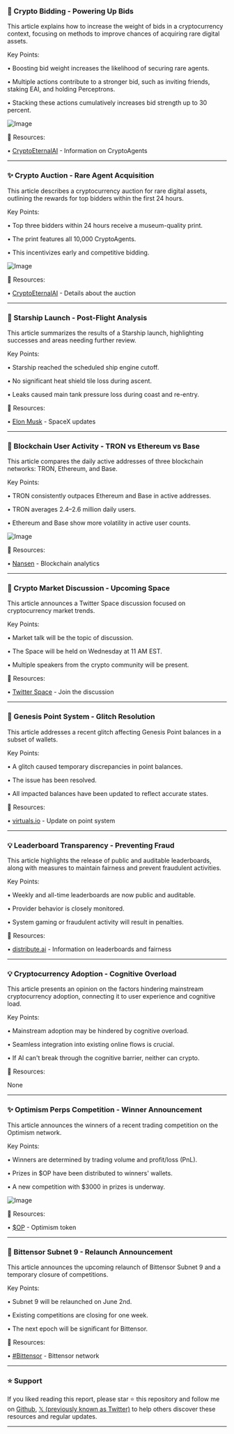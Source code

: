 ### 🚀 Crypto Bidding - Powering Up Bids

This article explains how to increase the weight of bids in a cryptocurrency context, focusing on methods to improve chances of acquiring rare digital assets.

Key Points:

• Boosting bid weight increases the likelihood of securing rare agents.


• Multiple actions contribute to a stronger bid, such as inviting friends, staking EAI, and holding Perceptrons.


• Stacking these actions cumulatively increases bid strength up to 30 percent.



![Image](https://pbs.twimg.com/media/Gr8q1QrW4AAFTx9?format=png&name=small)

🔗 Resources:

• [CryptoEternalAI](https://x.com/CryptoEternalAI) - Information on CryptoAgents


---
### ✨ Crypto Auction - Rare Agent Acquisition

This article describes a cryptocurrency auction for rare digital assets, outlining the rewards for top bidders within the first 24 hours.

Key Points:

• Top three bidders within 24 hours receive a museum-quality print.


• The print features all 10,000 CryptoAgents.


• This incentivizes early and competitive bidding.



![Image](https://pbs.twimg.com/media/GsAQOA-WgAAY0Dw?format=png&name=small)

🔗 Resources:

• [CryptoEternalAI](https://x.com/CryptoEternalAI) - Details about the auction


---
### 🤖 Starship Launch - Post-Flight Analysis

This article summarizes the results of a Starship launch, highlighting successes and areas needing further review.

Key Points:

• Starship reached the scheduled ship engine cutoff.


• No significant heat shield tile loss during ascent.


• Leaks caused main tank pressure loss during coast and re-entry.



🔗 Resources:

• [Elon Musk](https://x.com/elonmusk) - SpaceX updates


---
### 🤖 Blockchain User Activity - TRON vs Ethereum vs Base

This article compares the daily active addresses of three blockchain networks: TRON, Ethereum, and Base.

Key Points:

• TRON consistently outpaces Ethereum and Base in active addresses.


• TRON averages 2.4–2.6 million daily users.


• Ethereum and Base show more volatility in active user counts.



![Image](https://pbs.twimg.com/media/GsAJzNHXwAAtKRn?format=jpg&name=small)

🔗 Resources:

• [Nansen](https://x.com/nansen_ai) - Blockchain analytics


---
### 🚀 Crypto Market Discussion - Upcoming Space

This article announces a Twitter Space discussion focused on cryptocurrency market trends.

Key Points:

• Market talk will be the topic of discussion.


• The Space will be held on Wednesday at 11 AM EST.


• Multiple speakers from the crypto community will be present.



🔗 Resources:

• [Twitter Space](http://x.com/i/spaces/1yoJMoMnBPYKQ) - Join the discussion


---
### 🤖 Genesis Point System - Glitch Resolution

This article addresses a recent glitch affecting Genesis Point balances in a subset of wallets.

Key Points:

• A glitch caused temporary discrepancies in point balances.


• The issue has been resolved.


• All impacted balances have been updated to reflect accurate states.



🔗 Resources:

• [virtuals.io](https://x.com/virtuals_io) - Update on point system


---
### 💡 Leaderboard Transparency - Preventing Fraud

This article highlights the release of public and auditable leaderboards, along with measures to maintain fairness and prevent fraudulent activities.

Key Points:

• Weekly and all-time leaderboards are now public and auditable.


• Provider behavior is closely monitored.


• System gaming or fraudulent activity will result in penalties.



🔗 Resources:

• [distribute.ai](https://x.com/distributeai) - Information on leaderboards and fairness


---
### 💡 Cryptocurrency Adoption - Cognitive Overload

This article presents an opinion on the factors hindering mainstream cryptocurrency adoption, connecting it to user experience and cognitive load.


Key Points:

• Mainstream adoption may be hindered by cognitive overload.


• Seamless integration into existing online flows is crucial.


• If AI can't break through the cognitive barrier, neither can crypto.



🔗 Resources:

None


---
### ✨ Optimism Perps Competition - Winner Announcement

This article announces the winners of a recent trading competition on the Optimism network.

Key Points:

• Winners are determined by trading volume and profit/loss (PnL).


• Prizes in $OP have been distributed to winners' wallets.


• A new competition with $3000 in prizes is underway.


![Image](https://pbs.twimg.com/media/Gr-EKVCXMAAzfNk?format=jpg&name=small)

🔗 Resources:

• [$OP](https://x.com/search?q=%24OP&src=cashtag_click) - Optimism token


---
### 🤖 Bittensor Subnet 9 - Relaunch Announcement

This article announces the upcoming relaunch of Bittensor Subnet 9 and a temporary closure of competitions.

Key Points:

• Subnet 9 will be relaunched on June 2nd.


• Existing competitions are closing for one week.


• The next epoch will be significant for Bittensor.



🔗 Resources:

• [#Bittensor](https://x.com/hashtag/Bittensor?src=hashtag_click) - Bittensor network


---

### ⭐️ Support

If you liked reading this report, please star ⭐️ this repository and follow me on [Github](https://github.com/Drix10), [𝕏 (previously known as Twitter)](https://x.com/DRIX_10_) to help others discover these resources and regular updates.

---